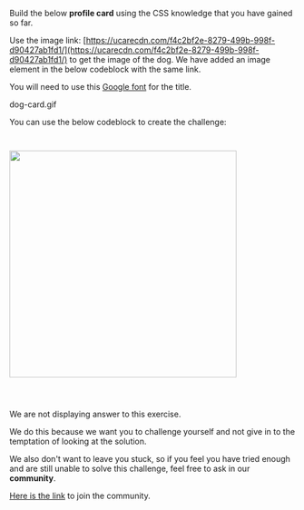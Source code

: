 Build the below **profile card** using the
CSS knowledge that you have gained
so far.

Use the image link: [https://ucarecdn.com/f4c2bf2e-8279-499b-998f-d90427ab1fd1/](https://ucarecdn.com/f4c2bf2e-8279-499b-998f-d90427ab1fd1/) to get the image of the dog. We have added an image element in the below codeblock with the same link.

You will need to use this [Google font](https://fonts.google.com/specimen/Lato?preview.text=Master%20Builder&preview.text_type=custom&query=lato) for the title.

<image>dog-card.gif</image>

You can use the below codeblock to create the challenge:

<codeblock language="css" type="exercise" testMode="fixedInput" showRunCodeButton="false" >
<code>
<panel language="html" >
<img src="https://ucarecdn.com/f4c2bf2e-8279-499b-998f-d90427ab1fd1/" width="400">
</panel>
<panel language="css">
</panel>
</code>
</codeblock>

We are not displaying answer to this exercise.

We do this because we want you to challenge yourself
and
not give in to the temptation of looking at the solution.

We also don't want to leave you stuck, so if you feel
you have tried enough and are still unable to solve
this challenge, feel free to ask in our **community**.

[Here is the link](https://bigbinaryacademy.slack.com/join/shared_invite/zt-23dvxwolx-U9LYYbv4ycmODEA1cbNFgA#/shared-invite/email) to join the community.
